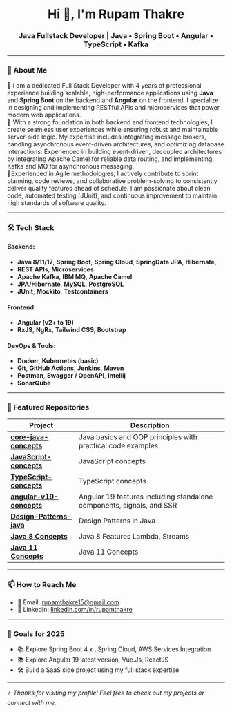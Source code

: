 <h1 align="center">Hi 👋, I'm Rupam Thakre</h1>
<h3 align="center">Java Fullstack Developer | Java • Spring Boot • Angular • TypeScript • Kafka </h3>

---

### 💼 About Me

🔹 I am a dedicated Full Stack Developer with 4 years of professional experience building scalable, high-performance applications using **Java** and **Spring Boot** on the backend and **Angular** on the frontend. I specialize in designing and implementing RESTful APIs and microservices that power modern web applications.                         
🔹 With a strong foundation in both backend and frontend technologies, I create seamless user experiences while ensuring robust and maintainable server-side logic. My expertise includes integrating message brokers, handling asynchronous event-driven architectures, and optimizing database interactions. Experienced in building event-driven, decoupled architectures by integrating Apache Camel for reliable data routing, and implementing Kafka and MQ for asynchronous messaging.                                    
🔹Experienced in Agile methodologies, I actively contribute to sprint planning, code reviews, and collaborative problem-solving to consistently deliver quality features ahead of schedule. I am passionate about clean code, automated testing (JUnit), and continuous improvement to maintain high standards of software quality.     

---

### 🛠️ Tech Stack

#### Backend:
- **Java 8/11/17**, **Spring Boot**, **Spring Cloud**, **SpringData JPA**, **Hibernate**,
- **REST APIs**, **Microservices**
- **Apache Kafka**, **IBM MQ**, **Apache Camel**
- **JPA/Hibernate**, **MySQL**, **PostgreSQL**
- **JUnit**, **Mockito**, **Testcontainers**

#### Frontend:
- **Angular (v2+ to 19)**  
- **RxJS**, **NgRx**, **Tailwind CSS**, **Bootstrap**

#### DevOps & Tools:
- **Docker**, **Kubernetes (basic)**  
- **Git**, **GitHub Actions**, **Jenkins**, **Maven**
- **Postman**, **Swagger / OpenAPI**, **Intellij**
- **SonarQube**

---

### 📂 Featured Repositories

| Project | Description |
|--------|-------------|
| [**core-java-concepts**](https://github.com/RupamThakre/Core_Java_Concepts) | Java basics and OOP principles with practical code examples |
| [**JavaScript-concepts**](https://github.com/RupamThakre/Concepts_JavaScriptES6) | JavaScript concepts |
| [**TypeScript-concepts**](https://github.com/RupamThakre/Concepts_TypeScript) | TypeScript concepts |
| [**angular-v19-concepts**](https://github.com/RupamThakre/Angular_v19) | Angular 19 features including standalone components, signals, and SSR |
| [**Design-Patterns-java**](https://github.com/RupamThakre/Design_Pattern_Java) | Design Patterns in Java |
| [**Java 8 Concepts**](https://github.com/RupamThakre/Java_JDK8_Concepts) | Java 8 Features Lambda, Streams |
| [**Java 11 Concepts**](https://github.com/RupamThakre/Java_JDK11_Concepts) | Java 11 Concepts |

---

### 📫 How to Reach Me

- 📧 Email: [rupamthakre15@gmail.com](mailto:rupamthakre15@gmail.com)
- 💼 LinkedIn: [linkedin.com/in/rupamthakre](https://www.linkedin.com/in/rupamthakre)

---

### 🎯 Goals for 2025

- 📚 Explore Spring Boot 4.x , Spring Cloud, AWS Services Integration
- 📚 Explore Angular 19 latest version, Vue.Js, ReactJS
- 🛠️ Build a SaaS side project using my full stack expertise  

---

⭐️ *Thanks for visiting my profile! Feel free to check out my projects or connect with me.*

